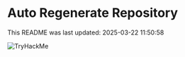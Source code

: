 # Auto Regenerate Repository

This README was last updated: 2025-03-22 11:50:58

 ![TryHackMe](https://tryhackme.com/badge/533634)